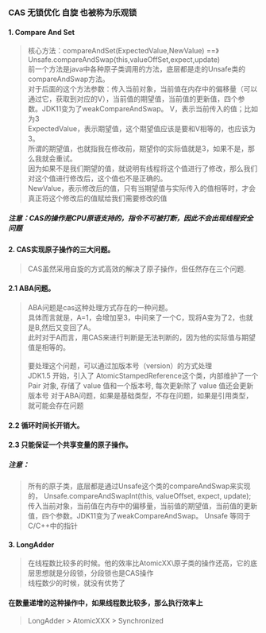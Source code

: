 ### CAS 无锁优化 自旋 也被称为乐观锁
#### 1. Compare And Set  
>核心方法：compareAndSet(ExpectedValue,NewValue) ==》Unsafe.compareAndSwap(this,valueOffSet,expect,update)   
>前一个方法是java中各种原子类调用的方法，底层都是走的Unsafe类的compareAndSwap方法。  
>对于后面的这个方法参数：传入当前对象，当前值在内存中的偏移量（可以通过它，获取到对应的V），当前值的期望值，当前值的更新值，四个参数。JDK11变为了weakCompareAndSwap。
> V，表示当前传入的值；比如为3    
>ExpectedValue，表示期望值，这个期望值应该是要和V相等的，也应该为3。  
>所谓的期望值，也就指我在修改前，期望你的实际值就是3，如果不是，那么我就会重试。  
>因为如果不是我们期望的值，就说明有线程将这个值进行了修改，那么我们对这个值进行修改后，这个值也不是正确的。  
>NewValue，表示修改后的值，只有当期望值与实际传入的值相等时，才会真正将这个修改后的值赋给我们需要修改的值  
##### 注意：CAS的操作是CPU原语支持的，指令不可被打断，因此不会出现线程安全问题

#### 2. CAS实现原子操作的三大问题。
> CAS虽然采用自旋的方式高效的解决了原子操作，但任然存在三个问题.  
#### 2.1 ABA问题。  
>   ABA问题是cas这种处理方式存在的一种问题。  
>具体而言就是，A=1，会增加至3，中间来了一个C，现将A变为了2，也就是B,然后又变回了A。  
>此时对于A而言，用CAS来进行判断是无法判断的，因为他的实际值与期望值是相等的。  
><br/>
>要处理这个问题，可以通过加版本号（version）的方式处理  
>JDK1.5 开始，引入了 AtomicStampedReference这个类，内部维护了一个 Pair 对象, 存储了 value 值和一个版本号, 每次更新除了 value 值还会更新版本号
>对于ABA问题，如果是基础类型，不存在问题，如果是引用类型，就可能会存在问题  
#### 2.2 循环时间长开销大。   
#### 2.3 只能保证一个共享变量的原子操作。  

##### 注意：
> 所有的原子类，底层都是通过Unsafe这个类的compareAndSwap来实现的， Unsafe.compareAndSwapInt(this, valueOffset, expect, update);  
>传入当前对象，当前值在内存中的偏移量，当前值的期望值，当前值的更新值，四个参数。JDK11变为了weakCompareAndSwap。
>Unsafe 等同于C/C++中的指针  
>
#### 3. LongAdder
> 在线程数比较多的时候。他的效率比AtomicXX\原子类的操作还高，它的底层思想就是分段锁，分段锁也是CAS操作  
>线程数少的时候，就没有优势了  
>
#### 在数量递增的这种操作中，如果线程数比较多，那么执行效率上
> LongAdder > AtomicXXX > Synchronized